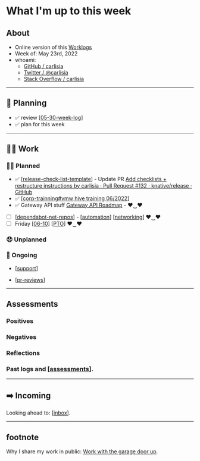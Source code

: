 # What I'm up to this week

## About
- Online version of this [Worklogs](https://carlisia.github.io/carlisia/)
- Week of: May 23rd, 2022
- whoami:
  - [GitHub / carlisia](https://github.com/carlisia)
  - [Twitter / @carlisia](https://twitter.com/carlisia)
  - [Stack Overflow / carlisia](https://stackoverflow.com/users/3389881/carlisia)

---
## 📝 Planning
- ✅ review [[05-30-week-log]]
- ✅ plan for this week

---
## 🏋️‍♀️ Work

### 🙋‍♀️ Planned
- ✅ [[release-check-list-template]] - Update PR [Add checklists + restructure instructions    by carlisia · Pull Request #132 · knative/release · GitHub](https://github.com/knative/release/pull/132)
- ✅ [[corp-trainning#vmw hive training 06/2022]]
- ✅ Gateway API stuff [Gateway API Roadmap](https://github.com/orgs/knative-sandbox/projects/10/views/1) - ♥‿♥
- [ ] [[dependabot-net-repos]] - [[automation]] [[networking]] ♥‿♥
- [ ] Friday [[06-10]] [[PTO]] ♥‿♥
### 😞 Unplanned

### 🔁 Ongoing

- [[support]]

- [[pr-reviews]]

---

## Assessments
### Positives
### Negatives
### Reflections

### Past logs and [[assessments]].

---

## ➡️ Incoming
Looking ahead to: [[inbox]].

---
## footnote
Why I share my work in public: [Work with the garage door up](https://notes.andymatuschak.org/z21cgR9K3UcQ5a7yPsj2RUim3oM2TzdBByZu).

[//begin]: # "Autogenerated link references for markdown compatibility"
[05-30-week-log]: 2022/05-may/05-30-week-log.md "log week of May 30th"
[release-check-list-template]: scrapbook/2022/release-check-list-template.md "release-check-list-template.md"
[corp-trainning#vmw hive training 06/2022]: scrapbook/2022/corp-trainning.md "corp-trainning.md"
[dependabot-net-repos]: scrapbook/2022/dependabot-net-repos.md "dependabot-net-repos.md"
[automation]: oss/automation.md "automation"
[networking]: knative/networking.md "networking"
[06-10]: 06-10.md "06-10"
[PTO]: out-of-office/PTO.md "PTO"
[support]: knative/support.md "support"
[pr-reviews]: contributions/pr-reviews.md "pr reviews"
[assessments]: 2022/assessments.md "assessments"
[inbox]: contributions/inbox.md "inbox"
[//end]: # "Autogenerated link references"